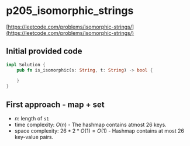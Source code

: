 # p205_isomorphic_strings
[https://leetcode.com/problems/isomorphic-strings/](https://leetcode.com/problems/isomorphic-strings/)

## Initial provided code
```Rust
impl Solution {
    pub fn is_isomorphic(s: String, t: String) -> bool {
        
    }
}
```

## First approach - map + set
- $n$: length of `s1`
- time complexity: $O(n)$ - The hashmap contains atmost 26 keys.
- space complexity: $26*2*O(1) = O(1)$ - Hashmap contains at most 26 key-value pairs.
